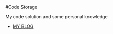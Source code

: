 #Code Storage

My code solution and some personal knowledge

* [MY BLOG](https://aurora314156.github.io/ "Title")

